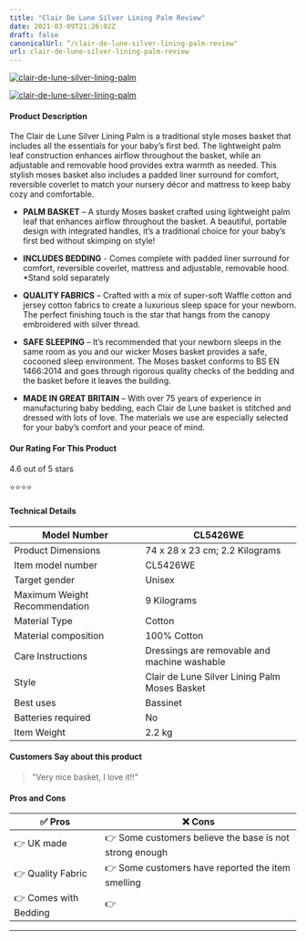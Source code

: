 ```yaml
---
title: "Clair De Lune Silver Lining Palm Review"
date: 2021-03-09T21:26:02Z
draft: false
canonicalUrl: “/clair-de-lune-silver-lining-palm-review"
url: clair-de-lune-silver-lining-palm-review
---
```


[![clair-de-lune-silver-lining-palm](<https://images-na.ssl-images-amazon.com/images/I/61BaORDb3yL._AC_SX679_.jpg>)](<https://www.amazon.co.uk/Clair-Lune-Silver-Lining-Basket/dp/B01NBQZV3R/?tag=cutemosesbaskets-21>)

[![clair-de-lune-silver-lining-palm](</images/checkprice.webp>)](<https://www.amazon.co.uk/Clair-Lune-Silver-Lining-Basket/dp/B01NBQZV3R/?tag=cutemosesbaskets-21>)

#### Product Description

The Clair de Lune Silver Lining Palm is a traditional style moses basket that includes all the essentials for your baby’s first bed. The lightweight palm leaf construction enhances airflow throughout the basket, while an adjustable and removable hood provides extra warmth as needed. This stylish moses basket also includes a padded liner surround for comfort, reversible coverlet to match your nursery décor and mattress to keep baby cozy and comfortable.

- **PALM BASKET** – A sturdy Moses basket crafted using lightweight palm leaf that enhances airflow throughout the basket. A beautiful, portable design with integrated handles, it’s a traditional choice for your baby’s first bed without skimping on style!

- **INCLUDES BEDDING** - Comes complete with padded liner surround for comfort, reversible coverlet, mattress and adjustable, removable hood. *Stand sold separately

- **QUALITY FABRICS** – Crafted with a mix of super-soft Waffle cotton and jersey cotton fabrics to create a luxurious sleep space for your newborn. The perfect finishing touch is the star that hangs from the canopy embroidered with silver thread.

- **SAFE SLEEPING** – It’s recommended that your newborn sleeps in the same room as you and our wicker Moses basket provides a safe, cocooned sleep environment. The Moses basket conforms to BS EN 1466:2014 and goes through rigorous quality checks of the bedding and the basket before it leaves the building.

- **MADE IN GREAT BRITAIN** – With over 75 years of experience in manufacturing baby bedding, each Clair de Lune basket is stitched and dressed with lots of love. The materials we use are especially selected for your baby’s comfort and your peace of mind.

#### Our Rating For This Product

4.6 out of 5 stars

⭐⭐⭐⭐

#### Technical Details

| Model Number                  | CL5426WE                                      |
|-------------------------------|-----------------------------------------------|
| Product Dimensions            | 74 x 28 x 23 cm; 2.2 Kilograms                |
| Item model number             | CL5426WE                                      |
| Target gender                 | Unisex                                        |
| Maximum Weight Recommendation | 9 Kilograms                                   |
| Material Type                 | Cotton                                        |
| Material composition          | 100% Cotton                                   |
| Care Instructions             | Dressings are removable and machine washable  |
| Style                         | Clair de Lune Silver Lining Palm Moses Basket |
| Best uses                     | Bassinet                                      |
| Batteries required            | No                                            |
| Item Weight                   | 2.2 kg                                        |

#### Customers Say about this product

>  "Very nice basket, I love it!!"

#### Pros and Cons

| ✅  Pros | ❌ Cons |
|-|-|
| 👉 UK made |👉 Some customers believe the base is not strong enough  |
| 👉 Quality Fabric |👉 Some customers have reported the item smelling  |
| 👉 Comes with Bedding |👉   |

---
